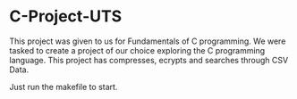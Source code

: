 # C-Project-UTS
This project was given to us for Fundamentals of C programming. We were tasked to create a project of our choice exploring the C programming language. This project has compresses, ecrypts and searches through CSV Data.

Just run the makefile to start.
